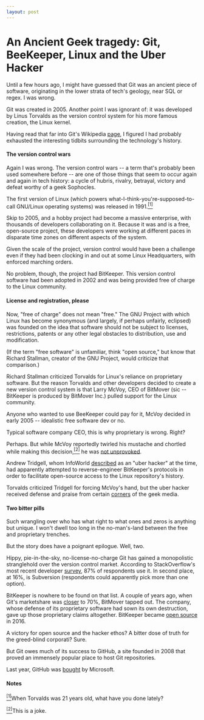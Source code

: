 ```yaml
---
layout: post
---
```


# An Ancient Geek tragedy: Git, BeeKeeper, Linux and the Uber Hacker

Until a few hours ago, I might have guessed that Git was an ancient piece of software, originating in the lower strata of tech's geology, near SQL or regex. I was wrong.

Git was created in 2005. Another point I was ignorant of: it was developed by Linus Torvalds as the version control system for his more famous creation, the Linux kernel.

Having read that far into Git's Wikipedia <a href="https://en.wikipedia.org/wiki/Git" target="\_blank">page</a>, I figured I had probably exhausted the interesting tidbits surrounding the technology's history.

#### The version control wars

Again I was wrong. The version control wars -- a term that's probably been used somewhere before -- are one of those things that seem to occur again and again in tech history: a cycle of hubris, rivalry, betrayal, victory and defeat worthy of a geek Sophocles.

The first version of Linux (which powers what-I-think-you're-supposed-to-call GNU/Linux operating systems) was released in 1991.<a name="note1top" href="#note1"><sup>[1]</sup></a>

Skip to 2005, and a hobby project had become a massive enterprise, with thousands of developers collaborating on it. Because it was and is a free, open-source project, these developers were working at different paces in disparate time zones on different aspects of the system.

Given the scale of the project, version control would have been a challenge even if they had been clocking in and out at some Linux Headquarters, with enforced marching orders.

No problem, though, the project had BitKeeper. This version control software had been adopted in 2002 and was being provided free of charge to the Linux community.

#### License and registration, please

Now, "free of charge" does not mean "free." The GNU Project with which Linux has become synonymous (and largely, if perhaps unfairly, eclipsed) was founded on the idea that software should not be subject to licenses, restrictions, patents or any other legal obstacles to distribution, use and modification.

(If the term "free software" is unfamiliar, think "open source," but know that Richard Stallman, creator of the GNU Project, would criticize that comparison.)

Richard Stallman criticized Torvalds for Linux's reliance on proprietary software. But the reason Torvalds and other developers decided to create a new version control system is that Larry McVoy, CEO of BitMover (sic -- BitKeeper is produced by BitMover Inc.) pulled support for the Linux community.

Anyone who wanted to use BeeKeeper could pay for it, McVoy decided in early 2005 -- idealistic free software dev or no.

Typical software company CEO, this is why proprietary is wrong. Right?

Perhaps. But while McVoy reportedly twirled his mustache and chortled while making this decision,<a name="note2top" href="#note2"><sup>[2]</sup></a> he was <a href="https://www.linux.com/news/bitkeeper-and-linux-end-road" target="\_blank">not unprovoked</a>.

Andrew Tridgell, whom InfoWorld <a href="https://www.infoworld.com/article/2670360/operating-systems/linus-torvalds--bitkeeper-blunder.html" target="\_blank">described</a> as an "uber hacker" at the time, had apparently attempted to reverse-engineer BitKeeper's protocols in order to facilitate open-source access to the Linux repository's history.

Torvalds criticized Tridgell for forcing McVoy's hand, but the uber hacker received defense and praise from certain <a href="https://www.theregister.co.uk/2005/04/14/torvalds_attacks_tridgell/" target="\_blank">corners</a> of the geek media.

#### Two bitter pills

Such wrangling over who has what right to what ones and zeros is anything but unique. I won't dwell too long in the no-man's-land between the free and proprietary trenches.

But the story does have a poignant epilogue. Well, two.

Hippy, pie-in-the-sky, no-license-no-charge Git has gained a monopolistic stranglehold over the version control market. According to StackOverflow's most recent developer <a href="https://insights.stackoverflow.com/survey/2018/" target="\_blank">survey</a>, 87% of respondents use it. In second place, at 16%, is Subversion (respondents could apparently pick more than one option).

BitKeeper is nowhere to be found on that list. A couple of years ago, when Git's marketshare was <a href="https://insights.stackoverflow.com/survey/2015" target="\_blank">closer</a> to 70%, BitMover tapped out. The company, whose defense of its proprietary software had sown its own destruction, gave up those proprietary claims altogether. BitKeeper became <a href="https://users.bitkeeper.org/t/bk-7-2ce-released-2016-05-09/93?utm_source=anzwix" target="\_blank">open source</a> in 2016.

A victory for open source and the hacker ethos? A bitter dose of truth for the greed-blind corporati? Sure.

But Git owes much of its success to GitHub, a site founded in 2008 that proved an immensely popular place to host Git repositories.

Last year, GitHub was <a href="https://news.microsoft.com/2018/06/04/microsoft-to-acquire-github-for-7-5-billion/" target="\_blank">bought</a> by Microsoft.

#### Notes

<a name="note1" href="#note1top"><sup>[1]</sup></a>When Torvalds was 21 years old, what have you done lately?

<a name="note2" href="#note2top"><sup>[2]</sup></a>This is a joke.
